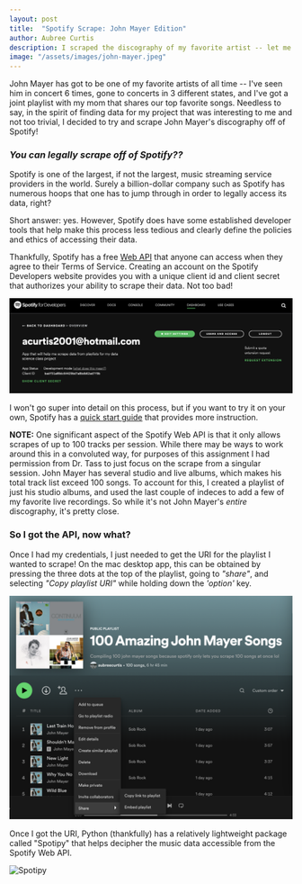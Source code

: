 ```yaml
---
layout: post
title:  "Spotify Scrape: John Mayer Edition"
author: Aubree Curtis
description: I scraped the discography of my favorite artist -- let me show you how I did it!
image: "/assets/images/john-mayer.jpeg"
---
```


John Mayer has got to be one of my favorite artists of all time -- I've seen him in concert 6 times, gone to concerts in 3 different states, and I've got a joint playlist with my mom that shares our top favorite songs. Needless to say, in the spirit of finding data for my project that was interesting to me and not too trivial, I decided to try and scrape John Mayer's discography off of Spotify!

### *You can legally scrape off of Spotify??*

Spotify is one of the largest, if not the largest, music streaming service providers in the world. Surely a billion-dollar company such as Spotify has numerous hoops that one has to jump through in order to legally access its data, right?

Short answer: yes. However, Spotify does have some established developer tools that help make this process less tedious and clearly define the policies and ethics of accessing their data.

Thankfully, Spotify has a free [Web API](https://developer.spotify.com/documentation/web-api/) that anyone can access when they agree to their Terms of Service. Creating an account on the Spotify Developers website provides you with a unique client id and client secret that authorizes your ability to scrape their data. Not too bad!

![Develop](https://raw.githubusercontent.com/acurtis2023/stat386-projects/main/assets/images/SpotifyDevelop.png)

I won't go super into detail on this process, but if you want to try it on  your own, Spotify has a [quick start guide](https://developer.spotify.com/documentation/web-api/quick-start/) that provides more instruction. 

**NOTE:** One significant aspect of the Spotify Web API is that it only allows scrapes of up to 100 tracks per session. While there may be ways to work around this in a convoluted way, for purposes of this assignment I had permission from Dr. Tass to just focus on the scrape from a singular session. John Mayer has several studio and live albums, which makes his total track list exceed 100 songs. To account for this, I created a playlist of just his studio albums, and used the last couple of indeces to add a few of my favorite live recordings. So while it's not John Mayer's *entire* discography, it's pretty close. 

### So I got the API, now what?

Once I had my credentials, I just needed to get the URI for the playlist I wanted to scrape! On the mac desktop app, this can be obtained by pressing the three dots at the top of the playlist, going to *"share"*, and selecting *"Copy playlist URI"* while holding down the *'option'* key. 

![GetURI](https://raw.githubusercontent.com/acurtis2023/stat386-projects/main/assets/images/HowtogetURI.png)

Once I got the URI, Python (thankfully) has a relatively lightweight package called "Spotipy" that helps decipher the music data accessible from the Spotify Web API.

![Spotipy](https://raw.githubusercontent.com/acurtis2023/stat386-projects/main/assets/images/credentials.png)




